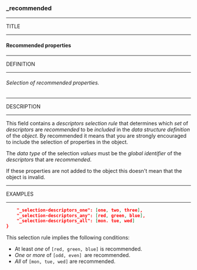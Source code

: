 ### _recommended



------
TITLE

------

#### Recommended properties



------
DEFINITION

------

###### Selection of recommended properties.



------
DESCRIPTION

------

This field contains a *descriptors selection rule* that determines which *set* of *descriptors* are *recommended* to be *included* in the *data structure definition* of the *object*. By recommended it means that you are strongly encouraged to include the selection of properties in the object.

The *data type* of the selection *values* must be the *global identifier* of the *descriptors* that are *recommended*.

If these properties are not added to the object this doesn't mean that the object is invalid.



------
EXAMPLES

------

```json
	"_selection-descriptors_one": [one, two, three],
	"_selection-descriptors_any": [red, green, blue],
	"_selection-descriptors_all": [mon. tue, wed]
}
```

This selection rule implies the following conditions:

- At least *one* of `[red, green, blue]` is recommended.
- *One* or *more* of `[odd, even] `are recommended.
- *All* of `[mon, tue, wed]` are recommended.